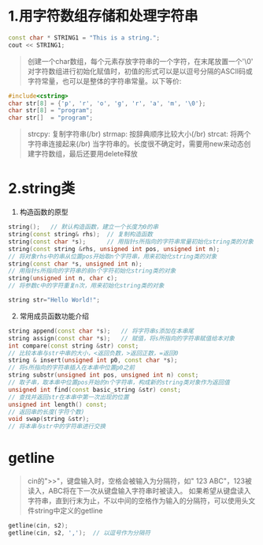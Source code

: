 # 1.用字符数组存储和处理字符串
``` c++
const char * STRING1 = "This is a string.";
cout << STRING1;
```
>创建一个char数组，每个元素存放字符串的一个字符，在末尾放置一个'\0'
>对字符数组进行初始化赋值时，初值的形式可以是以逗号分隔的ASCII码或字符常量，也可以是整体的字符串常量。以下等价:
``` C++
#include<cstring>
char str[8] = {'p', 'r', 'o', 'g', 'r', 'a', 'm', '\0'};
char str[8] = "program";
char str[]  = "program";
```
>strcpy: 复制字符串(/br)
>strmap: 按辞典顺序比较大小(/br)
>strcat: 将两个字符串连接起来(/br)
>当字符串的。长度很不确定时，需要用new来动态创建字符数组，最后还要用delete释放

# 2.string类
1. 构造函数的原型
``` c++
string();	// 默认构造函数，建立一个长度为0的串
string(const string& rhs);	// 复制构造函数
string(const char *s);		// 用指针s所指向的字符串常量初始化string类的对象
string(const string &rhs, unsigned int pos, unsigned int n);
// 将对象rhs中的串从位置pos开始取n个字符串，用来初始化string类的对象
string(const char *s, unsigned int n);
// 用指针s所指向的字符串的前n个字符初始化string类的对象
string(unsigned int n, char c);
// 将参数c中的字符重复n次，用来初始化string类的对象

string str="Hello World!";
```

2. 常用成员函数功能介绍
``` c++
string append(const char *s);	// 将字符串s添加在本串尾
string assign(const char *s);	// 赋值，将s所指向的字符串赋值给本对象
int compare(const string &str) const;
// 比较本串与str中串的大小，<返回负数，>返回正数，=返回0
string & insert(unsigned int p0, const char *s);
// 将s所指向的字符串插入在本串中位置p0之前
string substr(unsigned int pos, unsigned int n) const;
// 取子串，取本串中位置pos开始的n个字符串，构成新的string类对象作为返回值
unsigned int find(const basic_string &str) const;
// 查找并返回str在本串中第一次出现的位置
unsigned int length() const;
// 返回串的长度(字符个数)
void swap(string &str);
// 将本串与str中的字符串进行交换
```

# getline
>cin的">>"，键盘输入时，空格会被输入为分隔符，如"
123 ABC"，123被读入，ABC将在下一次从键盘输入字符串时被读入。
如果希望从键盘读入字符串，直到行末为止，不以中间的空格作为输入的分隔符，可以使用头文件string中定义的getline 
``` c++
getline(cin, s2);
getline(cin, s2, ',');	// 以逗号作为分隔符
```

